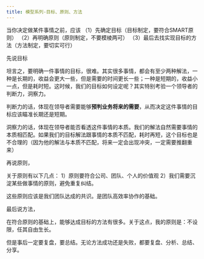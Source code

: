 ```yaml
---
title: 模型系列-目标、原则、方法
---
```


当你决定做某件事情之前，应该
（1）先确定目标（目标制定，要符合SMART原则）
（2）再明确原则（原则制定，不要模棱两可）
（3）最后去找实现目标的方法（方法制定，要切实可行）

先说目标

坦言之，要明确一件事情的目标，很难。其实很多事情，都会有至少两种解法，一种是长期的，收益会更大一些，但是需要的时间更长一些；一种是短期的，收益小一点，但是耗时短。这时候，我们的目标如何设定呢？其实特别考验一个领导者的判断力，洞察力。

判断力的话，体现在领导者需要能够**预判业务将来的需要**，从而决定这件事情的目标应该瞄准长期还是短期。

洞察力的话，体现在领导者能否看透这件事情的本质。我们的解法自然需要事情的本质相匹配。如果我们的目标解法跟事情的本质不匹配，耗时再短，这个目标也是不合理的（因为他的解法与本质不匹配，将来一定会出现冲突，一定需要推翻重来）

再说原则，

关于原则有以下几点：
1）原则要符合公司、团队、个人的价值观
2）我们需要沉淀某些做事情的原则，避免重复纠结。

这些原则应该是我们团队达成的共识。是团队高效率协作的基础。

最后说方法，

在符合原则的基础上，能够达成目标的方法有很多。关于这点，我的原则是：不设限，任其自由生长。

但是事后一定要复盘，要总结。无论方法成功还是失败，都要复盘、分析、总结、分享。